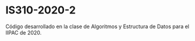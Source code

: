 # IS310-2020-2
Código desarrollado en la clase de Algoritmos y Estructura de Datos para el IIPAC de 2020.
